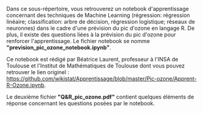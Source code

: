 Dans ce sous-répertoire, vous retrouverez un notebook d'apprentissage concernant des techniques de Machine Learning (régression: régression linéaire; classification: arbre de décision, régression logistique; réseaux de neuronnes) dans le cadre d'une prévision du pic d'ozone en langage R. De plus, il existe des questions liées à la prévision du pic d'ozone pour renforcer l'apprentissage. Le fichier notebook se nomme **"prevision_pic_ozone_notebook.ipynb"**.

Ce notebook est rédigé par Béatrice Laurent, professeur à l'INSA de Toulouse et l'Institut de Mathématiques de Toulouse dont vous pouvez retrouver le lien originel : https://github.com/wikistat/Apprentissage/blob/master/Pic-ozone/Apprent-R-Ozone.ipynb.

Le deuxième fichier **"Q&R_pic_ozone.pdf"** contient quelques éléments de réponse concernant les questions posées par le notebook.
